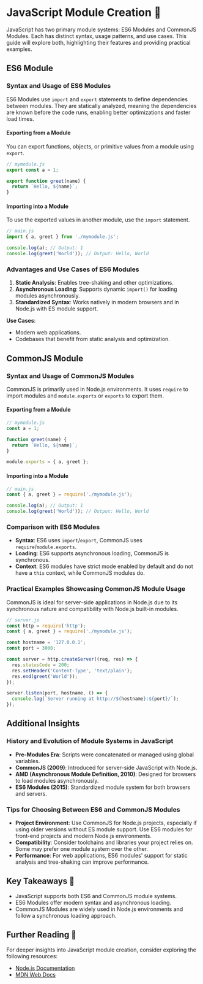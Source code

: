 # JavaScript Module Creation  📝

JavaScript has two primary module systems: ES6 Modules and CommonJS Modules. Each has distinct syntax, usage patterns, and use cases. This guide will explore both, highlighting their features and providing practical examples.

## ES6 Module

### Syntax and Usage of ES6 Modules

ES6 Modules use `import` and `export` statements to define dependencies between modules. They are statically analyzed, meaning the dependencies are known before the code runs, enabling better optimizations and faster load times.

#### Exporting from a Module

You can export functions, objects, or primitive values from a module using `export`.

```javascript
// mymodule.js
export const a = 1;

export function greet(name) {
  return `Hello, ${name}`;
}
```

#### Importing into a Module

To use the exported values in another module, use the `import` statement.

```javascript
// main.js
import { a, greet } from './mymodule.js';

console.log(a); // Output: 1
console.log(greet('World')); // Output: Hello, World
```

### Advantages and Use Cases of ES6 Modules

1. **Static Analysis**: Enables tree-shaking and other optimizations.
2. **Asynchronous Loading**: Supports dynamic `import()` for loading modules asynchronously.
3. **Standardized Syntax**: Works natively in modern browsers and in Node.js with ES module support.

**Use Cases**:
- Modern web applications.
- Codebases that benefit from static analysis and optimization.

## CommonJS Module

### Syntax and Usage of CommonJS Modules

CommonJS is primarily used in Node.js environments. It uses `require` to import modules and `module.exports` or `exports` to export them.

#### Exporting from a Module

```javascript
// mymodule.js
const a = 1;

function greet(name) {
  return `Hello, ${name}`;
}

module.exports = { a, greet };
```

#### Importing into a Module

```javascript
// main.js
const { a, greet } = require('./mymodule.js');

console.log(a); // Output: 1
console.log(greet('World')); // Output: Hello, World
```

### Comparison with ES6 Modules

- **Syntax**: ES6 uses `import`/`export`, CommonJS uses `require`/`module.exports`.
- **Loading**: ES6 supports asynchronous loading, CommonJS is synchronous.
- **Context**: ES6 modules have strict mode enabled by default and do not have a `this` context, while CommonJS modules do.

### Practical Examples Showcasing CommonJS Module Usage

CommonJS is ideal for server-side applications in Node.js due to its synchronous nature and compatibility with Node.js built-in modules.

```javascript
// server.js
const http = require('http');
const { a, greet } = require('./mymodule.js');

const hostname = '127.0.0.1';
const port = 3000;

const server = http.createServer((req, res) => {
  res.statusCode = 200;
  res.setHeader('Content-Type', 'text/plain');
  res.end(greet('World'));
});

server.listen(port, hostname, () => {
  console.log(`Server running at http://${hostname}:${port}/`);
});
```

## Additional Insights

### History and Evolution of Module Systems in JavaScript

- **Pre-Modules Era**: Scripts were concatenated or managed using global variables.
- **CommonJS (2009)**: Introduced for server-side JavaScript with Node.js.
- **AMD (Asynchronous Module Definition, 2010)**: Designed for browsers to load modules asynchronously.
- **ES6 Modules (2015)**: Standardized module system for both browsers and servers.

### Tips for Choosing Between ES6 and CommonJS Modules

- **Project Environment**: Use CommonJS for Node.js projects, especially if using older versions without ES module support. Use ES6 modules for front-end projects and modern Node.js environments.
- **Compatibility**: Consider toolchains and libraries your project relies on. Some may prefer one module system over the other.
- **Performance**: For web applications, ES6 modules' support for static analysis and tree-shaking can improve performance.

## Key Takeaways 🚀

- JavaScript supports both ES6 and CommonJS module systems.
- ES6 Modules offer modern syntax and asynchronous loading.
- CommonJS Modules are widely used in Node.js environments and follow a synchronous loading approach.

## Further Reading 📖

For deeper insights into JavaScript module creation, consider exploring the following resources:

- [Node.js Documentation](https://nodejs.org/en/docs/)
- [MDN Web Docs](https://developer.mozilla.org/en-US/docs/Web/JavaScript)